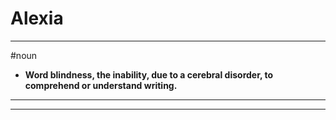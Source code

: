 # Alexia
---
#noun
- **Word blindness, the inability, due to a cerebral disorder, to comprehend or understand writing.**
---
---
